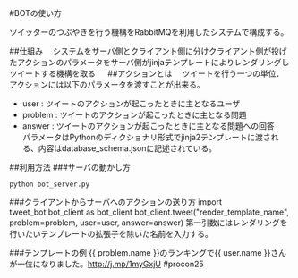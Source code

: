 #BOTの使い方

ツイッターのつぶやきを行う機構をRabbitMQを利用したシステムで構成する。

##仕組み
　システムをサーバ側とクライアント側に分けクライアント側が投げたアクションのパラメータをサーバ側がjinjaテンプレートによりレンダリングしツイートする機構を取る
　
##アクションとは
　ツイートを行う一つの単位、アクションには以下のパラメータを渡すことが出来る。  
* user     : ツイートのアクションが起こったときに主となるユーザ  
* problem  : ツイートのアクションが起こったときに主となる問題  
* answer   : ツイートのアクションが起こったときに主となる問題への回答  
パラメータはPythonのディクショナリ形式でjinja2テンプレートに渡される、内容はdatabase_schema.jsonに記述されている。

##利用方法
###サーバの動かし方  

	python bot_server.py  


###クライアントからサーバへのアクションの送り方
	import tweet_bot.bot_client as bot_client
	bot_client.tweet("render_template_name", problem=problem, user=user, answer=answer)
第一引数にはレンダリングを行いたいテンプレートの拡張子を除いた名前を入力する。

###テンプレートの例
	{{ problem.name }}のランキングで{{ user.name }}さんが一位になりました。http://j.mp/1myGxjU #procon25

